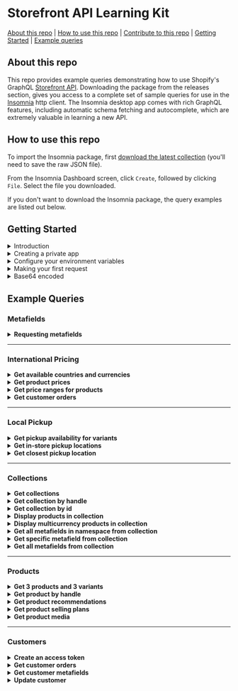 # Storefront API Learning Kit

[About this repo](#about-this-repo) | [How to use this repo](#how-to-use-this-repo) | [Contribute to this repo](https://github.com/Shopify/storefront-api-learning-kit/blob/main/contributing.md) | [Getting Started](#getting-started) | [Example queries](#example-queries)

## About this repo

This repo provides example queries demonstrating how to use Shopify's GraphQL [Storefront API](https://shopify.dev/docs/storefront-api/getting-started). Downloading the package from the releases section, gives you access to a complete set of sample queries for use in the [Insomnia](https://insomnia.rest/) http client. The Insomnia desktop app comes with rich GraphQL features, including automatic schema fetching and autocomplete, which are extremely valuable in learning a new API.

## How to use this repo

To import the Insomnia package, first [download the latest collection](https://github.com/Shopify/storefront-api-learning-kit/blob/main/builds/storefront-api-learning-kit-insomnia.json) (you'll need to save the raw JSON file).

From the Insomnia Dashboard screen, click `Create`, followed by clicking `File`. Select the file you downloaded.

If you don't want to download the Insomnia package, the query examples are listed out below.

## Getting Started

<details><summary>Introduction</summary>
<p>

 This learning kit provides a set of common GraphQL queries and mutations used with the Shopify Storefront API.

If not already familiar with GraphQL, or Shopify APIs, please consult the Shopify GraphQL learning kit https://shopifypartnerblog.myshopify.com/blogs/blog/shopify-graphql-learning-kit

The Shopify Storefront API gives you full creative control to customize your customers' buying experience.

With the Storefront API you can access several Shopify resource types with the following access scopes:

-   Read products, variants, and collections.
-   Read and modify customer details.
-   Read and modify checkouts.
-   Read store content like articles, blogs and comments.
-   Read subscription selling plans
-   Read and modify cart objects.

Unlike the Admin API, the Storefront API is an unauthenticated API.
Any data exposed by the Storefront API can be seen by any visitor to the store.
Only use the Storefront API when you're comfortable with that risk and the data that is being exposed.
Risk can be mitigated by only providing access scopes required.
For a complete list of access scopes consult Shopify documentation at https://shopify.dev/docs/storefront-api/access-scopes

Access to the Storefront API can be granted by a merchant via a public sales channel, or private app.
For simplicity of this tutorial, we'll use a private app to grant access to the Storefront API.
The process to create a private app is documented in the next section titled "Creating a Private App".

Documentation for accessing the Storefront API via a public sales channel and private app can be found at https://shopify.dev/docs/storefront-api/getting-startedprivate-app

The home of Storefront API-related developer documents and tutorials can be found at https://shopify.dev/docs/storefront-api

</p>
</details>

<details><summary>Creating a private app</summary>
<p>

To start using the Storefront API we'll be need to create a private app.

1.  From your Shopify Admin, select Apps.
2.  Click Manage Private Apps towards the bottom of the Apps page.
3.  Click Create a New Private App
4.  Fill out the details of the private app.
5.  In the Storefront API section, select Allow this app to access your storefront data using the Storefront API.
6.  In the Storefront API permissions section, select which types of data you want to expose to the app. https://screenshot.click/31-55-0qq0l-qvj8z.png
7.  Click Save.
8.  Once the private app has been saved, scroll to the Storefront API section and copy the access token. https://screenshot.click/31-58-hghxw-jzqp3.png

</p>
</details>

<details><summary>Configure your environment variables</summary>
<p>

Environment variables are JSON key-value pairs that allow you to refer to values without having to write them out every time.

For the tutorial, three environment variables will be utilized.

1.  “base_url” will be the Shopify store being connected to.

-   If your store is mydevstore.myshopify.com, enter “mydevstore.myshopify.com” here.

2.  “api_version” is the Storefront API version used for the API requests.

-   This can be changed to an earlier version or unstable depending on your use case.

3.  "storefront_access_token" used to populate the X-Shopify-Storefront-Access-Token request header

-   This storefront access token generated from creating a private app.

</p>
</details>

<details><summary>Making your first request</summary>
<p>

You should see at the top of the frame that we're using the "base_url" and "api_version" to build out the address for the endpoint.
You can also click "Header" at the top to see the use of the "storefront_access_token".
Hovering over either of these should show you the value that will be substituted into the request.
If you don’t see your values, ensure you have the right environment selected.

Once you've confirmed these three fields are set in your environment, try running the shop query below.
If the Storefront API access token has been configured correctly, you should get your shop’s info back.

```graphql
query getShopDetails {
    shop {
        name
        primaryDomain {
            host
            url
        }
        paymentSettings {
            currencyCode
            acceptedCardBrands
            enabledPresentmentCurrencies
        }
    }
}
```

</p>
</details>

<details><summary>Base64 encoded</summary>
<p>
Unlike the Admin API, all resource ID's in the Storefront API are base64 encoded.

Storefront API GraphQL queries, or mutations requiring an ID, need that ID to be base-64 encoded.

When using GraphQL to query a specific collection with the Admin API, your query would not use a base-64 encoded ID

With the Storefront API, to retrieve the same collection as illustrated with the Admin API, the ID needs to be base-64 encoded.
Z2lkOi8vc2hvcGlmeS9Db2xsZWN0aW9uLzE= as seen below is gid://shopify/Collection/1 base-64 encoded.

Modern program languages all support base-64 encoding and decoding of string.

```graphql
query getCollection {
    node(id: "Z2lkOi8vc2hvcGlmeS9Db2xsZWN0aW9uLzE=") {
        ... on Collection {
            id
            handle
        }
    }
}
```

</p>
</details>

## Example Queries

### Metafields

<details><summary><strong> Requesting metafields</strong></summary>
<p>

Metafields allow merchants to store additional information for Shopify resources including:

-   Products
-   Collections
-   Customers
-   Blogs
-   Pages
-   Shop

Unlike the Admin API, metafields must first be made visible to the Storefront API.
To make metafields visible to the Storefront API use the Shopify Admin API mutation metafieldStorefrontVisibilityCreate.
For more information on the metafieldStorefrontVisibilityCreate mutation consult the Shopify Admin API doc https://shopify.dev/docs/admin-api/graphql/reference/metafields/metafieldstorefrontvisibilitycreate

For a complete Storefront API metafield reference please consult the metafield tutorial at
https://shopify.dev/tutorials/retrieve-metafields-with-storefront-apiexpose-metafields-to-the-storefront-api

Once the metafield for the given resource has been made visible to the Storefront API, it can be queried from that resource.

For the resource types listed above, both a single metafield, and paginated list can be queried.

The following example queries the Shop resource for the first ten available metafields using the shop's MetafieldConnection.

```graphql
query getShopMetafields {
    shop {
        name
        metafields(first: 10) {
            pageInfo {
                hasNextPage
                hasPreviousPage
            }
            edges {
                cursor
                node {
                    id
                    namespace
                    key
                    valueType
                    value
                }
            }
        }
    }
}
```

</p>
</details>
<hr>

### International Pricing

<details><summary><strong>Get available countries and currencies</strong></summary>
<p>

```graphql
query getCountriesAndCurrencies @inContext(country: FR) {
    localization {
        availableCountries {
            currency {
                isoCode
                name
                symbol
            }
            isoCode
            name
            unitSystem
        }
        country {
            currency {
                isoCode
                name
                symbol
            }
            isoCode
            name
            unitSystem
        }
    }
}
```

</p>
</details>

<details><summary><strong>Get product prices</strong></summary>
<p>

```graphql
query allProducts @inContext(country: CA) {
    products(first: 1) {
        edges {
            node {
                variants(first: 1) {
                    edges {
                        node {
                            priceV2 {
                                amount
                                currencyCode
                            }
                        }
                    }
                }
            }
        }
    }
}
```

</p>
</details>

<details><summary><strong>Get price ranges for products</strong></summary>
<p>

```graphql
query getProductPriceRanges @inContext(country: CA) {
    products(first: 1) {
        edges {
            node {
                title
                priceRange {
                    minVariantPrice {
                        amount
                        currencyCode
                    }
                    maxVariantPrice {
                        amount
                        currencyCode
                    }
                }
                compareAtPriceRange {
                    minVariantPrice {
                        amount
                        currencyCode
                    }
                    maxVariantPrice {
                        amount
                        currencyCode
                    }
                }
            }
        }
    }
}
```

</p>
</details>

<details><summary><strong>Get customer orders</strong></summary>
<p>

```graphql
query getcustomerOrders @inContext(country: FR) {
    customer(customerAccessToken: "token") {
        orders(first: 10) {
            edges {
                node {
                    totalPriceV2 {
                        amount
                        currencyCode # order's currency - USD (point in time)
                    }
                    lineItems(first: 10) {
                        edges {
                            node {
                                originalTotalPrice {
                                    amount
                                    currencyCode # order's currency - USD (point in time)
                                }
                                variant {
                                    priceV2 {
                                        amount
                                        currencyCode # EUR variant's currency (past context)
                                    }
                                }
                            }
                        }
                    }
                }
            }
        }
    }
}
```

</p>
</details>
<hr>

### Local Pickup

<details><summary><strong>Get pickup availability for variants</strong></summary>
<p>

```graphql
query GetPickUpAvailability {
  product(first: 1) {
    edges {
      node {
        variants(first: 1) {
          edges {
            node {
              storeAvailability(first: 1) {
                edges {
                  node {
                    available
                    pickUpTime
                    location {
                      name
                    }
                  }
                }
              }
            }
          }
        }
      }
    }
  }
}
```

</p>
</details>

<details><summary><strong>Get in-store pickup locations</strong></summary>
<p>

```graphql
query LocationsByDistance($location: GeoCoordinateInput!) {
    locations(near: $location, first: 5, sortKey: DISTANCE) {
        edges {
            node {
                id
                name
                address {
                    formatted
                }
            }
        }
    }
}
```

_Variables_

```
{
	"location": {
		"latitude": 45.4553,
		"longitude": -75.6973
	}
}
```

</p>
</details>

<details><summary><strong>Get closest pickup location</strong></summary>
<p>

```graphql
query NearestPickupAvailability
@inContext(preferredLocationId: "Z2lkOi8vc2hvcGlmeS9Mb2NhdGlvbi8x") {
    node(id: "Z2lkOi8vc2hvcGlmeS9Qcm9kdWN0VmFyaWFudC8z") {
        ... on ProductVariant {
            storeAvailability(first: 3) {
                edges {
                    node {
                        location {
                            name
                            address {
                                formatted
                            }
                        }
                    }
                }
            }
        }
    }
}
```

</p>
</details>
<hr>

### Collections

<details><summary><strong>Get collections</strong></summary>
<p>

Simple query to return the first 10 collections in the shop

Since a shop can contain multiple collections, pagination is required

```graphql
{
    collections(first: 10) {
        edges {
            cursor
            node {
                id
                handle
            }
        }
        pageInfo {
            hasNextPage
            hasPreviousPage
        }
    }
}
```

</p>
</details>

<details><summary><strong>Get collection by handle</strong></summary>
<p>

Simple query to return details from a collection object by passing the collection.handle as an argument

```graphql
{
    collectionByHandle(handle: "all") {
        id
        handle
    }
}
```

</p>
</details>

<details><summary><strong>Get collection by id</strong></summary>
<p>

Query that returns details from a collection object by passing the collection.id as an argument
Since the `node` connection can apply to a range of different objects, a fragment is required to specify the type being returned
In this example, the "... on Collection" fragment allows us to return fields from a collection object

```graphql
{
    node(id: "Z2lkOi8vc2hvcGlmeS9Db2xsZWN0aW9uLzIxMjIzNzgxMTczNA==") {
        ... on Collection {
            id
            handle
        }
    }
}
```

</p>
</details>

<details><summary><strong>Display products in collection</strong></summary>
<p>

This query returns data from a single collection, specified by the handle.

The data returned in the product connection can be used to display a page of products.

The `products` connection requires pagination in this query, since collections can contain a large number of products. This query includes the `sortKey` argument on the products connection, this returns products in the order specified by the sortKey

Products can contain multiple images, so the `images` connection requires pagination. In this example we only want to display 1 image per product, so we're only asking for first:1

Since products can contain multiple variants, we've asked the products connection to return price ranges.

The 'priceRange' object returns prices in the shop's currency. Multicurrency will be demonstrated in the next example

```graphql
{
    collectionByHandle(handle: "all") {
        id
        title
        products(first: 50, sortKey: BEST_SELLING) {
            edges {
                node {
                    id
                    title
                    vendor
                    availableForSale
                    images(first: 1) {
                        edges {
                            node {
                                id
                                transformedSrc
                                width
                                height
                                altText
                            }
                        }
                    }
                    priceRange {
                        minVariantPrice {
                            amount
                            currencyCode
                        }
                        maxVariantPrice {
                            amount
                            currencyCode
                        }
                    }
                }
            }
        }
    }
}
```

</p>
</details>

<details><summary><strong>Display multicurrency products in collection</strong></summary>
<p>

This query is returning data from a single collection, specified by the handle.

The data being returned in the product connection can be used to display a page of products with multicurrency pricing.

Since products can contain multiple variants, we've asked the products connection to return price ranges.

The 'presentmentPriceRanges' object returns prices in all currencies offered by the shop. Since shops can offer multiple different currencies, the `presentmentPriceRanges` object requires pagination

```graphql
{
    collectionByHandle(handle: "all") {
        id
        title
        products(first: 50, sortKey: BEST_SELLING) {
            edges {
                node {
                    id
                    title
                    vendor
                    availableForSale
                    images(first: 1) {
                        edges {
                            node {
                                id
                                transformedSrc
                                width
                                height
                                altText
                            }
                        }
                    }
                    presentmentPriceRanges(first: 10) {
                        edges {
                            node {
                                minVariantPrice {
                                    amount
                                    currencyCode
                                }
                                maxVariantPrice {
                                    amount
                                    currencyCode
                                }
                            }
                        }
                    }
                }
            }
        }
    }
}
```

</p>
</details>

<details><summary><strong>Get all metafields in namespace from collection</strong></summary>
<p>

Uses the `collectionByHandle` query to specify a collection by passing the handle. The `metafields` connection is using the `namespace` argument to return only metafields in a specific namespace.

Since collections can have a large number of metafields in a given namespace, pagination is required on the `metafields` connection.

```graphql
{
    collectionByHandle(handle: "all") {
        id
        metafields(first: 10, namespace: "global") {
            edges {
                node {
                    namespace
                    key
                    value
                }
            }
        }
    }
}
```

</p>
</details>

<details><summary><strong>Get specific metafield from collection</strong></summary>
<p>

Uses the `collectionByHandle` query to specify a collection by passing the handle.

The `metafield` connection is using the `namespace` and 'key' arguments to return a specific metafield.

Since only 1 metafield can exist in a given namespace with a given key, pagination is not required on the `metafield` connection.

```graphql
{
    collectionByHandle(handle: "all") {
        id
        metafield(namespace: "global", key: "instructions") {
            namespace
            key
            value
        }
    }
}
```

</p>
</details>

<details><summary><strong>Get all metafields from collection</strong></summary>
<p>

Uses the `collectionByHandle` query to specify a collection by passing the handle, and returns a list of all metafields attached to that collection.

Since collections can have a large number of metafields, pagination is required on the `metafields` connection.

```graphql
{
    collectionByHandle(handle: "all") {
        id
        metafields(first: 10) {
            edges {
                node {
                    namespace
                    key
                    value
                }
            }
        }
    }
}
```

</p>
</details>
<hr>

### Products

<details><summary><strong>Get 3 products and 3 variants</strong></summary>
<p>

This query gets the products connection, which is available from the QueryRoot, and asks for the first 3 products.
It selects edges, the node, and fields from each of the returned product objects.
Since products also have a variants connection, we repeat a similar process to get information on the first 3 variants on each of those products.

```graphql
{
    products(first: 3) {
        edges {
            cursor
            node {
                id
                title
                description
                handle
                variants(first: 3) {
                    edges {
                        cursor
                        node {
                            id
                            title
                            quantityAvailable
                            priceV2 {
                                amount
                                currencyCode
                            }
                        }
                    }
                }
            }
        }
    }
}
```

</p>
</details>

<details><summary><strong>Get product by handle</strong></summary>
<p>

This query gets a single product connection, available from the QueryRoot, that matches the handle "my-test-product".

As only one product connection will be returned, we don't need to specify edges, node, or cursor.

```graphql
{
    productByHandle(handle: "my-test-product") {
        id
        title
        description
        variants(first: 3) {
            edges {
                cursor
                node {
                    id
                    title
                    quantityAvailable
                    priceV2 {
                        amount
                        currencyCode
                    }
                }
            }
        }
    }
}
```

</p>
</details>

<details><summary><strong>Get product recommendations</strong></summary>
<p>

This query gets a single product connection, available from the QueryRoot, that matches the base64-encoded id of the product.

As only one product connection will be returned, we don't need to specify edges, node, or cursor.

```graphql
{
    productRecommendations(
        productId: "Z2lkOi8vc2hvcGlmeS9Qcm9kdWN0LzEyMzQ1Njc4OQ=="
    ) {
        id
        title
        description
        variants(first: 3) {
            edges {
                cursor
                node {
                    id
                    title
                    quantityAvailable
                    priceV2 {
                        amount
                        currencyCode
                    }
                }
            }
        }
    }
}
```

</p>
</details>

<details><summary><strong>Get product selling plans</strong></summary>
<p>

This query gets the first 30 products, the first 5 selling plan groups associated with them, and the first 5 selling plans within the groups.

We use fragments to return the price adjustments for each selling plan.

```graphql
{
    products(first: 30) {
        edges {
            node {
                id
                title
                sellingPlanGroups(first: 5) {
                    edges {
                        node {
                            appName
                            name
                            options {
                                name
                                values
                            }
                            sellingPlans(first: 5) {
                                edges {
                                    node {
                                        id
                                        description
                                        recurringDeliveries
                                        priceAdjustments {
                                            adjustmentValue {
                                                ... on SellingPlanPercentagePriceAdjustment {
                                                    adjustmentPercentage
                                                }
                                                ... on SellingPlanFixedAmountPriceAdjustment {
                                                    adjustmentAmount {
                                                        amount
                                                        currencyCode
                                                    }
                                                }
                                                ... on SellingPlanFixedPriceAdjustment {
                                                    price {
                                                        amount
                                                        currencyCode
                                                    }
                                                }
                                            }
                                            orderCount
                                        }
                                        options {
                                            name
                                            value
                                        }
                                    }
                                }
                            }
                        }
                    }
                }
            }
        }
    }
}
```

</p>
</details>

<details><summary><strong>Get product media</strong></summary>
<p>

This query gets 3 products and their media; we use a fragment here to specify the fields that we want to return for each possible media type.

You cannot retrieve media for product variants with the Storefront API, only products. You cannot upload media, add media to a product, or delete media with the Storefront API, use the Admin API for these tasks.

https://shopify.dev/tutorials/manage-product-media-with-admin-api#retrieve-product-media-by-using-the-storefront-api

```graphql
{
    products(first: 3) {
        edges {
            cursor
            node {
                id
                title
                description
                media(first: 10) {
                    edges {
                        node {
                            mediaContentType
                            alt
                            ...mediaFieldsByType
                        }
                    }
                }
            }
        }
    }
}

fragment mediaFieldsByType on Media {
    ... on ExternalVideo {
        id
        host
        embeddedUrl
    }
    ... on MediaImage {
        image {
            originalSrc
        }
    }
    ... on Model3d {
        sources {
            url
            mimeType
            format
            filesize
        }
    }
    ... on Video {
        sources {
            url
            mimeType
            format
            height
            width
        }
    }
}
```

</p>
</details>
<hr>

### Customers

<details><summary><strong>Create an access token</strong></summary>
<p>

The Storefront API allows access to a customer’s addresses, orders and metafields. To access customers, an app must have unauthenticated_read_customers access scope.

To query a customer, a customerAccessToken is required. This is obtained via the customerAccessTokenCreate mutation which exchanges a user’s email address and password for an access token.

```graphql
mutation customerAccessTokenCreate($input: CustomerAccessTokenCreateInput!) {
    customerAccessTokenCreate(input: $input) {
        customerAccessToken {
            accessToken
            expiresAt
        }
        customerUserErrors {
            code
            field
            message
        }
    }
}
```

_Variables_

```json
{
    "input": {
        "email": "user@example.com",
        "password": "HiZqFuDvDdQ7"
    }
}
```

</p>
</details>

<details><summary><strong>Get customer orders</strong></summary>
<p>

To query a customer, a customerAccessToken is required. This is obtained via the customerAccessTokenCreate mutation which exchanges a user’s email address and password for an access token.

```graphql
query getCustomerOrders($customerAccessToken: String!) {
    customer(customerAccessToken: $customerAccessToken) {
        id
        orders(first: 3) {
            edges {
                node {
                    orderNumber
                }
            }
        }
    }
}
```

_Variables_

```json
{
    "customerAccessToken": "d794063da4e26c9b1a8d7b77bdfd6862"
}
```

</p>
</details>

<details><summary><strong>Get customer metafields</strong></summary>
<p>

To query a customer, a customerAccessToken is required. This is obtained via the customerAccessTokenCreate mutation which exchanges a user’s email address and password for an access token.

By default, the Storefront API can't read metafields. To expose specific metafields to the Storefront API, you need to use the GraphQL Admin API to allow them. For each metafield that you want to allow, you need to create a MetafieldStorefrontVisibility record.

https://shopify.dev/tutorials/retrieve-metafields-with-storefront-api#expose-metafields-to-the-storefront-api

```graphql
query CustomerMetafields($customerAccessToken: String!) {
    customer(customerAccessToken: $customerAccessToken) {
        id
        email
        metafields(first: 3) {
            edges {
                node {
                    id
                    key
                    namespace
                    value
                }
            }
        }
    }
}
```

_Variables_

```json
{
    "customerAccessToken": "d794063da4e26c9b1a8d7b77bdfd6862"
}
```

</p>
</details>

<details><summary><strong>Update customer</strong></summary>
<p>

To query a customer, a customerAccessToken is required. This is obtained via the customerAccessTokenCreate mutation which exchanges a user’s email address and password for an access token.

```graphql
mutation customerUpdate(
    $customerAccessToken: String!
    $customer: CustomerUpdateInput!
) {
    customerUpdate(
        customerAccessToken: $customerAccessToken
        customer: $customer
    ) {
        customer {
            id
        }
        customerAccessToken {
            accessToken
            expiresAt
        }
        customerUserErrors {
            code
            field
            message
        }
    }
}
```

_Variables_

```json
{
    "customerAccessToken": "d794063da4e26c9b1a8d7b77bdfd6862",
    "customer": {
        "phone": "+61401425227"
    }
}
```

</p>
</details>
